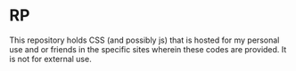 # RP
This repository holds CSS (and possibly js) that is hosted for my personal use and or friends in the specific sites wherein these codes are provided. It is not for external use.
